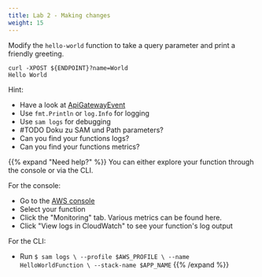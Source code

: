 ```yaml
---
title: Lab 2 - Making changes
weight: 15
---
```


Modify the `hello-world` function to take a query parameter and print a friendly greeting.

```
curl -XPOST ${ENDPOINT}?name=World
Hello World
```

Hint:

- Have a look at [ApiGatewayEvent](https://github.com/aws/aws-lambda-go/blob/master/events/README_ApiGatewayEvent.md)
- Use `fmt.Println` or `log.Info` for logging
- Use `sam logs` for debugging
- #TODO Doku zu SAM und Path parameters?
- Can you find your functions logs?
- Can you find your functions metrics?

{{% expand "Need help?" %}}
You can either explore your function through the console or via the CLI.

For the console:

- Go to the [AWS console](https://console.aws.amazon.com/lambda/home)
- Select your function
- Click the "Monitoring" tab. Various metrics can be found here.
- Click "View logs in CloudWatch" to see your function's log output

For the CLI:

- Run `$ sam logs \
--profile $AWS_PROFILE \
--name HelloWorldFunction \
--stack-name $APP_NAME`
{{% /expand %}}
